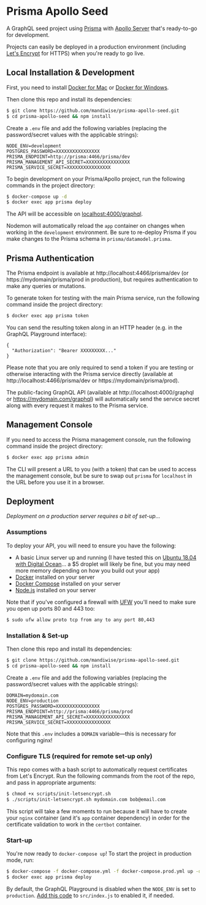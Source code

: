# Prisma Apollo Seed

A GraphQL seed project using [Prisma](https://www.prisma.io/) with [Apollo Server](https://www.apollographql.com/docs/apollo-server/) that's ready-to-go for development.

Projects can easily be deployed in a production environment (including [Let's Encrypt](https://letsencrypt.org/) for HTTPS) when you're ready to go live.

## Local Installation & Development

First, you need to install [Docker for Mac](https://docs.docker.com/docker-for-mac/install/) or [Docker for Windows](https://docs.docker.com/docker-for-windows/).

Then clone this repo and install its dependencies:

```bash
$ git clone https://github.com/mandiwise/prisma-apollo-seed.git
$ cd prisma-apollo-seed && npm install
```

Create a `.env` file and add the following variables (replacing the password/secret values with the applicable strings):

```
NODE_ENV=development
POSTGRES_PASSWORD=XXXXXXXXXXXXXXXX
PRISMA_ENDPOINT=http://prisma:4466/prisma/dev
PRISMA_MANAGEMENT_API_SECRET=XXXXXXXXXXXXXXXX
PRISMA_SERVICE_SECRET=XXXXXXXXXXXXXXXX
```

To begin development on your Prisma/Apollo project, run the following commands in the project directory:

```bash
$ docker-compose up -d
$ docker exec app prisma deploy
```

The API will be accessible on [localhost:4000/graphql](http://localhost:4000/graphql).

Nodemon will automatically reload the `app` container on changes when working in the `development` environment. Be sure to re-deploy Prisma if you make changes to the Prisma schema in `prisma/datamodel.prisma`.

## Prisma Authentication

The Prisma endpoint is available at http://localhost:4466/prisma/dev (or https://mydomain/prisma/prod in production), but requires authentication to make any queries or mutations.

To generate token for testing with the main Prisma service, run the following command inside the project directory:

```bash
$ docker exec app prisma token
```

You can send the resulting token along in an HTTP header (e.g. in the GraphQL Playground interface):

```
{
  "Authorization": "Bearer XXXXXXXXX..."
}
```

Please note that you are only required to send a token if you are testing or otherwise interacting with the Prisma service directly (available at http://localhost:4466/prisma/dev or https://mydomain/prisma/prod).

The public-facing GraphQL API (available at http://localhost:4000/graphql or https://mydomain.com/graphql) will automatically send the service secret along with every request it makes to the Prisma service.

## Management Console

If you need to access the Prisma management console, run the following command inside the project directory:

```bash
$ docker exec app prisma admin
```

The CLI will present a URL to you (with a token) that can be used to access the management console, but be sure to swap out `prisma` for `localhost` in the URL before you use it in a browser.

## Deployment

_Deployment on a production server requires a bit of set-up..._

### Assumptions

To deploy your API, you will need to ensure you have the following:

- A basic Linux server up and running (I have tested this on [Ubuntu 18.04 with Digital Ocean](https://www.digitalocean.com/community/tutorials/initial-server-setup-with-ubuntu-18-04)... a \$5 droplet will likely be fine, but you may need more memory depending on how you build out your app)
- [Docker](https://www.digitalocean.com/community/tutorials/how-to-install-and-use-docker-on-ubuntu-18-04#step-1-%E2%80%94-installing-docker) installed on your server
- [Docker Compose](https://www.digitalocean.com/community/tutorials/how-to-install-docker-compose-on-ubuntu-18-04#step-1-%E2%80%94-installing-docker-compose) installed on your server
- [Node.js](https://www.digitalocean.com/community/tutorials/how-to-install-node-js-on-ubuntu-18-04#installing-the-distro-stable-version-for-ubuntu#installing-using-a-ppa) installed on your server

Note that if you've configured a firewall with [UFW](https://help.ubuntu.com/community/UFW) you'll need to make sure you open up ports 80 and 443 too:

```bash
$ sudo ufw allow proto tcp from any to any port 80,443
```

### Installation & Set-up

Then clone this repo and install its dependencies:

```bash
$ git clone https://github.com/mandiwise/prisma-apollo-seed.git
$ cd prisma-apollo-seed && npm install
```

Create a `.env` file and add the following variables (replacing the password/secret values with the applicable strings):

```
DOMAIN=mydomain.com
NODE_ENV=production
POSTGRES_PASSWORD=XXXXXXXXXXXXXXXX
PRISMA_ENDPOINT=http://prisma:4466/prisma/prod
PRISMA_MANAGEMENT_API_SECRET=XXXXXXXXXXXXXXXX
PRISMA_SERVICE_SECRET=XXXXXXXXXXXXXXXX
```

Note that this `.env` includes a `DOMAIN` variable—this is necessary for configuring nginx!

### Configure TLS (required for remote set-up only)

This repo comes with a bash script to automatically request certificates from Let's Encrypt. Run the following commands from the root of the repo, and pass in appropriate arguments:

```bash
$ chmod +x scripts/init-letsencrypt.sh
$ ./scripts/init-letsencrypt.sh mydomain.com bob@email.com
```

This script will take a few moments to run because it will have to create your `nginx` container (and it's `app` container dependency) in order for the certificate validation to work in the `certbot` container.

### Start-up

You're now ready to `docker-compose up`! To start the project in production mode, run:

```bash
$ docker-compose -f docker-compose.yml -f docker-compose.prod.yml up -d
$ docker exec app prisma deploy
```

By default, the GraphQL Playground is disabled when the `NODE_ENV` is set to `production`. [Add this code](https://www.apollographql.com/docs/apollo-server/features/graphql-playground#enabling-graphql-playground-in-production) to `src/index.js` to enabled it, if needed.
